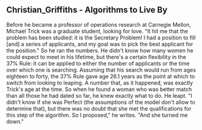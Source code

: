 ## Christian_Griffiths - Algorithms to Live By

Before he became a professor of operations research at Carnegie Mellon, Michael Trick was a graduate student, looking for love.
"It hit me that the problem has been studied: it is the Secretary Problem!
 I had a position to fill [and] a series of applicants, and my goal was to pick the best applicant for the position."
So he ran the numbers.
He didn't know how many women he could expect to meet in his lifetime, but there's a certain flexibility in the 37% Rule: it can be applied to either the number of applicants or the time over which one is searching.
Assuming that his search would run from ages eighteen to forty, the 37% Rule gave age 26.1 years as the point at which to switch from looking to leaping.
A number that, as it happened, was exactly Trick's age at the time.
So when he found a woman who was better match than all those he had dated so far, he knew exactly what to do.
He leapt.
"I didn't know if she was Perfect (the assumptions of the model don't allow to determine that), but there was no doubt that she met the qualifications for this step of the algorithm.
 So I proposed," he writes.
"And she turned me down."
